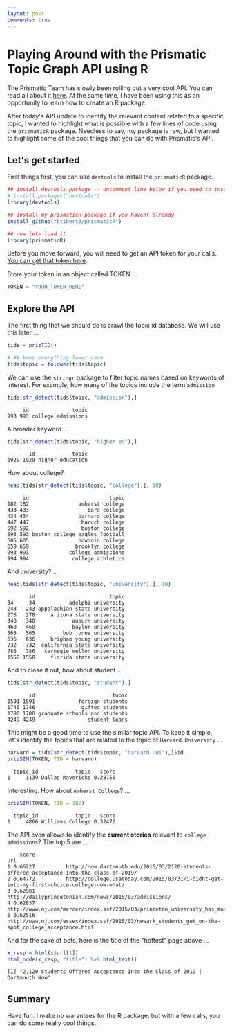```yaml
---
layout: post
comments: true
---
```







# Playing Around with the Prismatic Topic Graph API using R

The Prismatic Team has slowly been rolling out a very cool API.  You can read all about it [here](https://github.com/Prismatic/interest-graph).  At the same time, I have been using this as an opportunity to learn how to create an R package.  

After today's API update to identify the relevant content related to a specific topic, I wanted to highlight what is possible with a few lines of code using the `prismaticR` package.  Needless to say, my package is raw, but I wanted to highlight some of the cool things that you can do with Prismatic's API.  

## Let's get started

First things first, you can use `devtools` to install the `prismaticR` package.  


```r
## install devtools package -- uncomment line below if you need to install
# install.packages("devtools")
library(devtools)

## install my prismaticR package if you havent already
install_github("btibert3/prismaticR")

## now lets load it
library(prismaticR)
```


Before you move forward, you will need to get an API token for your calls.  [You can get that token here](http://interest-graph.getprismatic.com/).

Store your token in an object called TOKEN ...


```r
TOKEN = "YOUR_TOKEN_HERE"
```




## Explore the API

The first thing that we should do is crawl the topic id database.  We will use this later ...


```r
tids = prizTID()

# ## keep everything lower case 
tids$topic = tolower(tids$topic)
```

We can use the `stringr` package to filter topic names based on keywords of interest.  For example, how many of the topics include the term `admission`   


```r
tids[str_detect(tids$topic, "admission"),]
```

```
     id              topic
993 993 college admissions
```

A broader keyword ...


```r
tids[str_detect(tids$topic, "higher ed"),]
```

```
       id            topic
1929 1929 higher education
```

How about college?


```r
head(tids[str_detect(tids$topic, "college"),], 10)
```

```
     id                          topic
182 182                amherst college
433 433                   bard college
434 434                barnard college
447 447                 baruch college
592 592                 boston college
593 593 boston college eagles football
605 605                bowdoin college
659 659               brooklyn college
993 993             college admissions
994 994              college athletics
```

And university? ..


```r
head(tids[str_detect(tids$topic, "university"),], 10)
```

```
       id                        topic
34     34           adelphi university
243   243 appalachian state university
278   278     arizona state university
348   348            auburn university
468   468            baylor university
565   565         bob jones university
636   636     brigham young university
732   732  california state university
786   786   carnegie mellon university
1558 1558     florida state university
```

And to close it out, how about student ... 


```r
tids[str_detect(tids$topic, "student"),]
```

```
       id                         topic
1591 1591              foreign students
1746 1746               gifted students
1780 1780 graduate schools and students
4249 4249                 student loans
```

This might be a good time to use the similar topic API.  To keep it simple, let's identify the topics that are related to the topic of `Harvard University` ...


```r
harvard = tids[str_detect(tids$topic, "harvard uni"),]$id
prizSIM(TOKEN, TID = harvard)
```

```
  topic_id            topic   score
1     1139 Dallas Mavericks 0.28756
```

Interesting.  How about `Amherst College`? ...


```r
prizSIM(TOKEN, TID = 182)
```

```
  topic_id            topic   score
1     4866 Williams College 0.32472
```

The API even allows to identify the __current stories__ relevant to `college admissions`?  The top 5 are ...





```
    score                                                                                                url
1 0.66227          http://now.dartmouth.edu/2015/03/2120-students-offered-acceptance-into-the-class-of-2019/
2 0.64772          http://college.usatoday.com/2015/03/31/i-didnt-get-into-my-first-choice-college-now-what/
3 0.62981                                              http://dailyprincetonian.com/news/2015/03/admissions/
4 0.62837 http://www.nj.com/mercer/index.ssf/2015/03/princeton_university_has_most_selective_admissions.html
5 0.62516  http://www.nj.com/essex/index.ssf/2015/03/newark_students_get_on-the-spot_college_acceptance.html
```


And for the sake of bots, here is the title of the "hottest" page above ...


```r
x_resp = html(x$url[1])
html_node(x_resp, "title") %>% html_text()
```

```
[1] "2,120 Students Offered Acceptance Into the Class of 2019 | Dartmouth Now"
```


## Summary  

Have fun. I make no warantees for the R package, but with a few calls, you can do some really cool things.

